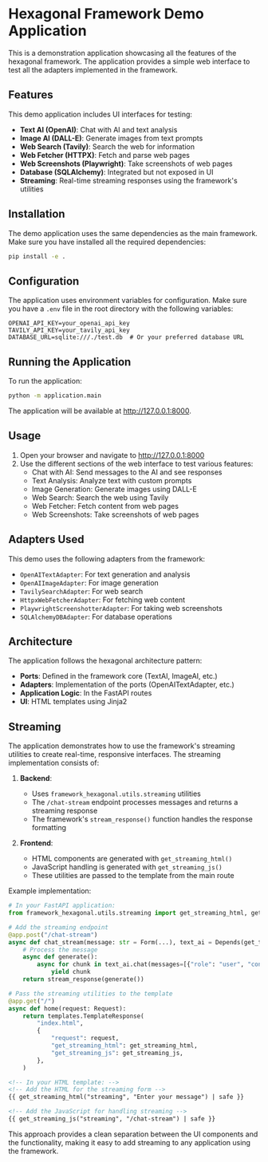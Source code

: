 # Hexagonal Framework Demo Application

This is a demonstration application showcasing all the features of the hexagonal framework. The application provides a simple web interface to test all the adapters implemented in the framework.

## Features

This demo application includes UI interfaces for testing:

- **Text AI (OpenAI)**: Chat with AI and text analysis
- **Image AI (DALL-E)**: Generate images from text prompts
- **Web Search (Tavily)**: Search the web for information
- **Web Fetcher (HTTPX)**: Fetch and parse web pages
- **Web Screenshots (Playwright)**: Take screenshots of web pages
- **Database (SQLAlchemy)**: Integrated but not exposed in UI
- **Streaming**: Real-time streaming responses using the framework's utilities

## Installation

The demo application uses the same dependencies as the main framework. Make sure you have installed all the required dependencies:

```bash
pip install -e .
```

## Configuration

The application uses environment variables for configuration. Make sure you have a `.env` file in the root directory with the following variables:

```
OPENAI_API_KEY=your_openai_api_key
TAVILY_API_KEY=your_tavily_api_key
DATABASE_URL=sqlite:///./test.db  # Or your preferred database URL
```

## Running the Application

To run the application:

```bash
python -m application.main
```

The application will be available at http://127.0.0.1:8000.

## Usage

1. Open your browser and navigate to http://127.0.0.1:8000
2. Use the different sections of the web interface to test various features:
   - Chat with AI: Send messages to the AI and see responses
   - Text Analysis: Analyze text with custom prompts
   - Image Generation: Generate images using DALL-E
   - Web Search: Search the web using Tavily
   - Web Fetcher: Fetch content from web pages
   - Web Screenshots: Take screenshots of web pages

## Adapters Used

This demo uses the following adapters from the framework:

- `OpenAITextAdapter`: For text generation and analysis
- `OpenAIImageAdapter`: For image generation
- `TavilySearchAdapter`: For web search
- `HttpxWebFetcherAdapter`: For fetching web content
- `PlaywrightScreenshotterAdapter`: For taking web screenshots
- `SQLAlchemyDBAdapter`: For database operations

## Architecture

The application follows the hexagonal architecture pattern:

- **Ports**: Defined in the framework core (TextAI, ImageAI, etc.)
- **Adapters**: Implementation of the ports (OpenAITextAdapter, etc.)
- **Application Logic**: In the FastAPI routes
- **UI**: HTML templates using Jinja2 

## Streaming

The application demonstrates how to use the framework's streaming utilities to create real-time, responsive interfaces. The streaming implementation consists of:

1. **Backend**: 
   - Uses `framework_hexagonal.utils.streaming` utilities
   - The `/chat-stream` endpoint processes messages and returns a streaming response
   - The framework's `stream_response()` function handles the response formatting

2. **Frontend**:
   - HTML components are generated with `get_streaming_html()`
   - JavaScript handling is generated with `get_streaming_js()`
   - These utilities are passed to the template from the main route

Example implementation:

```python
# In your FastAPI application:
from framework_hexagonal.utils.streaming import get_streaming_html, get_streaming_js, stream_response

# Add the streaming endpoint
@app.post("/chat-stream")
async def chat_stream(message: str = Form(...), text_ai = Depends(get_text_ai)):
    # Process the message
    async def generate():
        async for chunk in text_ai.chat(messages=[{"role": "user", "content": message}]):
            yield chunk
    return stream_response(generate())

# Pass the streaming utilities to the template
@app.get("/")
async def home(request: Request):
    return templates.TemplateResponse(
        "index.html",
        {
            "request": request,
            "get_streaming_html": get_streaming_html,
            "get_streaming_js": get_streaming_js,
        },
    )
```

```html
<!-- In your HTML template: -->
<!-- Add the HTML for the streaming form -->
{{ get_streaming_html("streaming", "Enter your message") | safe }}

<!-- Add the JavaScript for handling streaming -->
{{ get_streaming_js("streaming", "/chat-stream") | safe }}
```

This approach provides a clean separation between the UI components and the functionality, making it easy to add streaming to any application using the framework. 